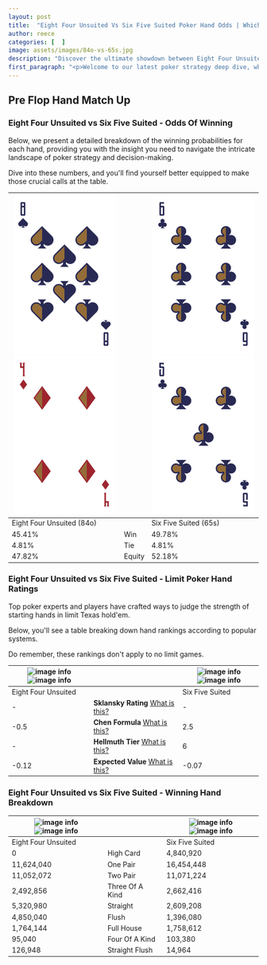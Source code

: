 ```yaml
---
layout: post
title:  "Eight Four Unsuited Vs Six Five Suited Poker Hand Odds | Which Is The Better Hand In Poker? A Complete Guide"
author: reece
categories: [  ]
image: assets/images/84o-vs-65s.jpg
description: "Discover the ultimate showdown between Eight Four Unsuited and Six Five Suited in poker! Uncover the odds, strategies, and scenarios where one hand triumphs over the other. Get ready to up your poker game with this thrilling analysis."
first_paragraph: "<p>Welcome to our latest poker strategy deep dive, where we're pitting two distinct hands against each other in a high-stakes showdown: Eight Four Unsuited vs Six Five Suited.</p><p>In the dynamic world of poker, every decision counts, and knowing which hand holds the upper hand is key to your success at the table.</p><p>In this article, we'll dissect these two hands, explore the scenarios where one dominates the other, and equip you with the knowledge to make strategic choices that can tip the odds in your favor.</p><p>Get ready to unravel the intriguing dynamics of these poker hands and elevate your game to new heights.</p>"
---
```




[comment]: # (sp0)

## Pre Flop Hand Match Up

<div class="table hand-ratings" markdown="1"> 



### Eight Four Unsuited vs Six Five Suited - Odds Of Winning

Below, we present a detailed breakdown of the winning probabilities for each hand, providing you with the insight you need to navigate the intricate landscape of poker strategy and decision-making. 

Dive into these numbers, and you'll find yourself better equipped to make those crucial calls at the table.


    
| ![image info](assets/images/hand1/8.png) ![image info](assets/images/hand1/4o.png) |  | ![image info](assets/images/hand2/6.png) ![image info](assets/images/hand2/5.png) |
| -------- | -------- | -------- |
| Eight Four Unsuited (84o) |  | Six Five Suited (65s) |
| 45.41% | Win | 49.78% |
| 4.81% | Tie | 4.81% |
| 47.82% | Equity | 52.18% |




[comment]: # (sp1)



### Eight Four Unsuited vs Six Five Suited - Limit Poker Hand Ratings

Top poker experts and players have crafted ways to judge the strength of starting hands in limit Texas hold'em. 

Below, you'll see a table breaking down hand rankings according to popular systems. 

Do remember, these rankings don't apply to no limit games.


    
| ![image info](https://www.riverpairs.com/assets/images/hand1/8.png) ![image info](https://www.riverpairs.com/assets/images/hand1/4o.png) |  | ![image info](https://www.riverpairs.com/assets/images/hand2/6.png) ![image info](https://www.riverpairs.com/assets/images/hand2/5.png) |
| -------- | -------- | -------- |
| Eight Four Unsuited |  | Six Five Suited |
| - | **Sklansky Rating** [What is this?](/sklansky-rating-explained) | - |
| -0.5 | **Chen Formula** [What is this?](/chen-formula-explained) | 2.5 |
| - | **Hellmuth Tier** [What is this?](/Hellmuth-tier-explained) | 6 |
| -0.12 | **Expected Value** [What is this?](/expected-value-explained) | -0.07 |




[comment]: # (sp2)



### Eight Four Unsuited vs Six Five Suited - Winning Hand Breakdown


    
| ![image info](https://www.riverpairs.com/assets/images/hand1/8.png) ![image info](https://www.riverpairs.com/assets/images/hand1/4o.png) |  | ![image info](https://www.riverpairs.com/assets/images/hand2/6.png) ![image info](https://www.riverpairs.com/assets/images/hand2/5.png) |
| -------- | -------- | -------- |
| Eight Four Unsuited |  | Six Five Suited |
| 0 | High Card | 4,840,920 |
| 11,624,040 | One Pair | 16,454,448 |
| 11,052,072 | Two Pair | 11,071,224 |
| 2,492,856 | Three Of A Kind | 2,662,416 |
| 5,320,980 | Straight | 2,609,208 |
| 4,850,040 | Flush | 1,396,080 |
| 1,764,144 | Full House | 1,758,612 |
| 95,040 | Four Of A Kind | 103,380 |
| 126,948 | Straight Flush | 14,964 |




[comment]: # (sp3)



</div>

[comment]: # (sp4)



[comment]: # (sp5)

